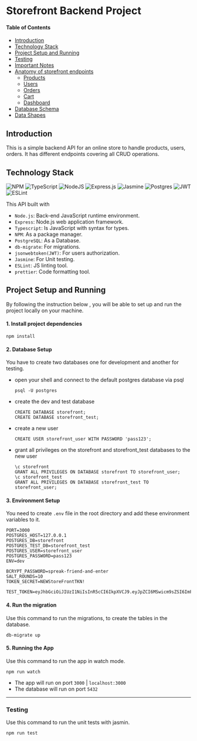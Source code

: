 # Storefront Backend Project
#### Table of Contents
- [Introduction](#introduction)
- [Technology Stack](#technology-stack)
- [Project Setup and Running](#project-setup-and-running)
- [Testing](#testing)
- [Important Notes](REQUIREMENTS.md/#important-notes)
- [Anatomy of storefront endpoints](REQUIREMENTS.md/#anatomy-of-storefront-endpoints)
    - [Products](REQUIREMENTS.md/#products)
    - [Users](REQUIREMENTS.md/#users)
    - [Orders](REQUIREMENTS.md/#orders)
    - [Cart](REQUIREMENTS.md/#cart)
    - [Dashboard](REQUIREMENTS.md/#dashboard) 
- [Database Schema](REQUIREMENTS.md/#database-schema)
- [Data Shapes](REQUIREMENTS.md/#data-shapes)
## Introduction
This is a simple backend API for an online store to handle products, users, orders. It has different endpoints covering all CRUD operations.

## Technology Stack 
![NPM](https://img.shields.io/badge/NPM-%23000000.svg?style=for-the-badge&logo=npm&logoColor=white)
![TypeScript](https://img.shields.io/badge/typescript-%23007ACC.svg?style=for-the-badge&logo=typescript&logoColor=white)
![NodeJS](https://img.shields.io/badge/node.js-6DA55F?style=for-the-badge&logo=node.js&logoColor=white)
![Express.js](https://img.shields.io/badge/express.js-%23404d59.svg?style=for-the-badge&logo=express&logoColor=%2361DAFB)
![Jasmine](https://img.shields.io/badge/jasmine-%238A4182.svg?style=for-the-badge&logo=jasmine&logoColor=white)
![Postgres](https://img.shields.io/badge/postgres-%23316192.svg?style=for-the-badge&logo=postgresql&logoColor=white)
![JWT](https://img.shields.io/badge/JWT-black?style=for-the-badge&logo=JSON%20web%20tokens)
![ESLint](https://img.shields.io/badge/ESLint-4B3263?style=for-the-badge&logo=eslint&logoColor=white)

This API built with
- `Node.js`:    Back-end JavaScript runtime environment.
- `Express`:    Node.js web application framework.
- `Typescript`: Is JavaScript with syntax for types.
- `NPM`:        As a package manager.
- `PostgreSQL`: As a Database.
- `db-migrate`: For migrations.
- `jsonwebtoken(JWT)`: For users authorization. 
- `Jasmine`:    For Unit testing.
- `ESLint`:     JS linting tool.
- `prettier`:   Code formatting tool.

## Project Setup and Running
By following the instruction below , you will be able to set up and run the project locally on your machine.

#### 1. Install project dependencies
``` 
npm install 
```
#### 2. Database Setup
You have to create two databases one for development and another for testing.

- open your shell and connect to the default postgres database via psql
    ```
    psql -U postgres
    ```
- create the dev and test database
    ```
    CREATE DATABASE storefront;
    CREATE DATABASE storefront_test;
    ````
- create a new user 
    ```
    CREATE USER storefront_user WITH PASSWORD 'pass123';
    ```
- grant all privileges on the storefront and storefront_test databases to the new user
    ```
    \c storefront
    GRANT ALL PRIVILEGES ON DATABASE storefront TO storefront_user;
    \c storefront_test
    GRANT ALL PRIVILEGES ON DATABASE storefront_test TO storefront_user;
    ```

#### 3. Environment Setup 
You need to create `.env` file in the root directory and add these environment variables to it. 
```
PORT=3000
POSTGRES_HOST=127.0.0.1
POSTGRES_DB=storefront
POSTGRES_TEST_DB=storefront_test
POSTGRES_USER=storefront_user
POSTGRES_PASSWORD=pass123
ENV=dev

BCRYPT_PASSWORD=spreak-friend-and-enter
SALT_ROUNDS=10
TOKEN_SECRET=NEWStoreFrontTKN!

TEST_TOKEN=eyJhbGciOiJIUzI1NiIsInR5cCI6IkpXVCJ9.eyJpZCI6MSwicm9sZSI6ImFkbWluIiwiaWF0IjoxNjQ1NDk2OTc0fQ.mE1P84E0XJZytIkjs8e41yNFMbja0hdOPVgmKpxuOYs
```
#### 4. Run the migration
Use this command to run the migrations, to create the tables in the database.
```
db-migrate up
```
#### 5. Running the App
Use this command to run the app in watch mode.
```
npm run watch
```
- The app will run on port `3000` | `localhost:3000`
- The database will run on port `5432`
________________________________________________________________________________________________________________________________
### Testing
Use this command to run the unit tests with jasmin.
```
npm run test
```



